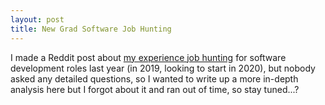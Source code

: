 ```yaml
---
layout: post
title: New Grad Software Job Hunting
---
```


I made a Reddit post about <a href="https://www.reddit.com/r/cscareerquestions/comments/drq2na/i_applied_to_250_companies_for_entrylevel_jobs/">my experience job hunting</a> for software development roles last year (in 2019, looking to start in 2020), but nobody asked any detailed questions, so I wanted to write up a more in-depth analysis here but I forgot about it and ran out of time, so stay tuned...?
